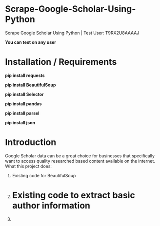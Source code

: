 # Scrape-Google-Scholar-Using-Python
Scrape Google Scholar Using Python | Test User: T9RX2U8AAAAJ


**You can test on any user**

# Installation / Requirements
 **pip install requests** 

 **pip install BeautifulSoup** 

 **pip install Selector** 

 **pip install pandas** 

 **pip install parsel** 

 **pip install json** 


# Introduction
Google Scholar data can be a great choice for businesses that specifically want to access quality researched based content available on the internet. 
What this project does:

1) Existing code for BeautifulSoup
2) # Existing code to extract basic author information
3) 
